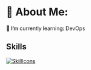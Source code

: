 # 💫 About Me:

🌱 I’m currently learning: DevOps

## Skills
[![SkillIcons](https://skillicons.dev/icons?i=js,html,css,py,docker,kubernetes)](https://skillicons.dev)<br/>

